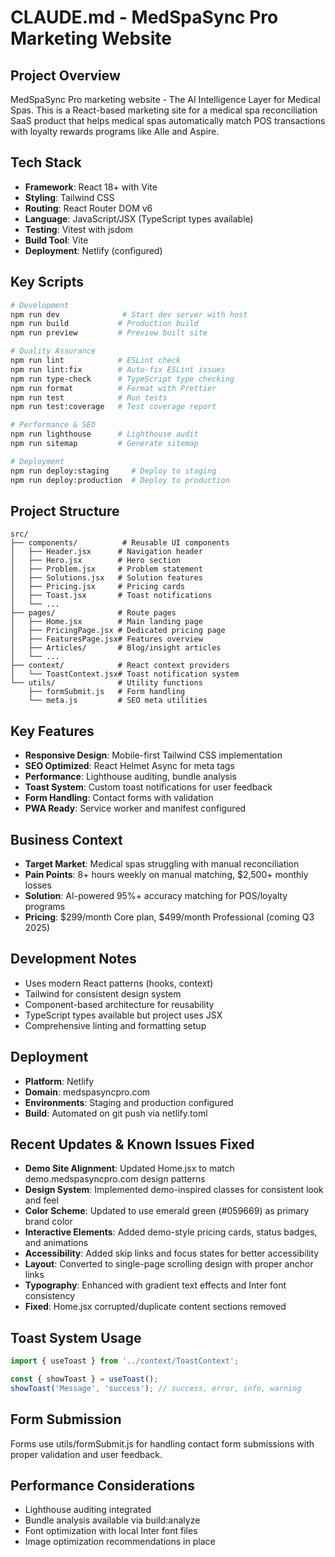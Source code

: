 # CLAUDE.md - MedSpaSync Pro Marketing Website

## Project Overview
MedSpaSync Pro marketing website - The AI Intelligence Layer for Medical Spas. This is a React-based marketing site for a medical spa reconciliation SaaS product that helps medical spas automatically match POS transactions with loyalty rewards programs like Alle and Aspire.

## Tech Stack
- **Framework**: React 18+ with Vite
- **Styling**: Tailwind CSS
- **Routing**: React Router DOM v6
- **Language**: JavaScript/JSX (TypeScript types available)
- **Testing**: Vitest with jsdom
- **Build Tool**: Vite
- **Deployment**: Netlify (configured)

## Key Scripts
```bash
# Development
npm run dev              # Start dev server with host
npm run build           # Production build
npm run preview         # Preview built site

# Quality Assurance
npm run lint            # ESLint check
npm run lint:fix        # Auto-fix ESLint issues
npm run type-check      # TypeScript type checking
npm run format          # Format with Prettier
npm run test            # Run tests
npm run test:coverage   # Test coverage report

# Performance & SEO
npm run lighthouse      # Lighthouse audit
npm run sitemap         # Generate sitemap

# Deployment
npm run deploy:staging     # Deploy to staging
npm run deploy:production  # Deploy to production
```

## Project Structure
```
src/
├── components/          # Reusable UI components
│   ├── Header.jsx      # Navigation header
│   ├── Hero.jsx        # Hero section
│   ├── Problem.jsx     # Problem statement
│   ├── Solutions.jsx   # Solution features
│   ├── Pricing.jsx     # Pricing cards
│   ├── Toast.jsx       # Toast notifications
│   └── ...
├── pages/              # Route pages
│   ├── Home.jsx        # Main landing page
│   ├── PricingPage.jsx # Dedicated pricing page
│   ├── FeaturesPage.jsx# Features overview
│   ├── Articles/       # Blog/insight articles
│   └── ...
├── context/            # React context providers
│   └── ToastContext.jsx# Toast notification system
└── utils/              # Utility functions
    ├── formSubmit.js   # Form handling
    └── meta.js         # SEO meta utilities
```

## Key Features
- **Responsive Design**: Mobile-first Tailwind CSS implementation
- **SEO Optimized**: React Helmet Async for meta tags
- **Performance**: Lighthouse auditing, bundle analysis
- **Toast System**: Custom toast notifications for user feedback
- **Form Handling**: Contact forms with validation
- **PWA Ready**: Service worker and manifest configured

## Business Context
- **Target Market**: Medical spas struggling with manual reconciliation
- **Pain Points**: 8+ hours weekly on manual matching, $2,500+ monthly losses
- **Solution**: AI-powered 95%+ accuracy matching for POS/loyalty programs
- **Pricing**: $299/month Core plan, $499/month Professional (coming Q3 2025)

## Development Notes
- Uses modern React patterns (hooks, context)
- Tailwind for consistent design system
- Component-based architecture for reusability
- TypeScript types available but project uses JSX
- Comprehensive linting and formatting setup

## Deployment
- **Platform**: Netlify
- **Domain**: medspasyncpro.com
- **Environments**: Staging and production configured
- **Build**: Automated on git push via netlify.toml

## Recent Updates & Known Issues Fixed
- **Demo Site Alignment**: Updated Home.jsx to match demo.medspasyncpro.com design patterns
- **Design System**: Implemented demo-inspired classes for consistent look and feel
- **Color Scheme**: Updated to use emerald green (#059669) as primary brand color
- **Interactive Elements**: Added demo-style pricing cards, status badges, and animations
- **Accessibility**: Added skip links and focus states for better accessibility
- **Layout**: Converted to single-page scrolling design with proper anchor links
- **Typography**: Enhanced with gradient text effects and Inter font consistency
- **Fixed**: Home.jsx corrupted/duplicate content sections removed

## Toast System Usage
```jsx
import { useToast } from '../context/ToastContext';

const { showToast } = useToast();
showToast('Message', 'success'); // success, error, info, warning
```

## Form Submission
Forms use utils/formSubmit.js for handling contact form submissions with proper validation and user feedback.

## Performance Considerations
- Lighthouse auditing integrated
- Bundle analysis available via build:analyze
- Font optimization with local Inter font files
- Image optimization recommendations in place